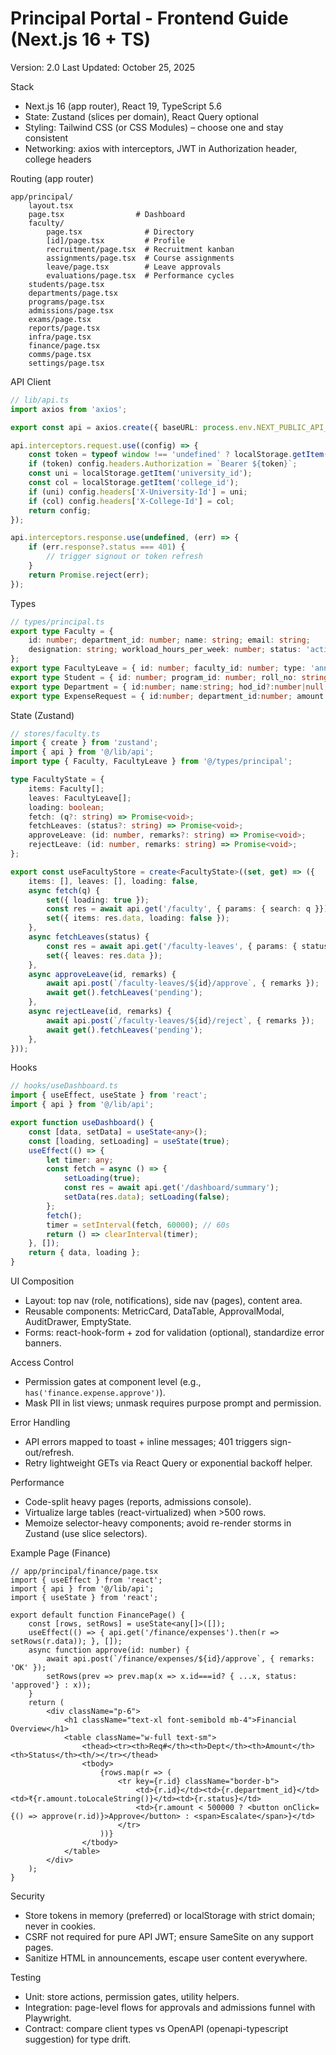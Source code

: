 ﻿# Principal Portal - Frontend Guide (Next.js 16 + TS)

Version: 2.0
Last Updated: October 25, 2025

Stack
- Next.js 16 (app router), React 19, TypeScript 5.6
- State: Zustand (slices per domain), React Query optional
- Styling: Tailwind CSS (or CSS Modules) – choose one and stay consistent
- Networking: axios with interceptors, JWT in Authorization header, college headers

Routing (app router)
```
app/principal/
	layout.tsx
	page.tsx                # Dashboard
	faculty/
		page.tsx              # Directory
		[id]/page.tsx         # Profile
		recruitment/page.tsx  # Recruitment kanban
		assignments/page.tsx  # Course assignments
		leave/page.tsx        # Leave approvals
		evaluations/page.tsx  # Performance cycles
	students/page.tsx
	departments/page.tsx
	programs/page.tsx
	admissions/page.tsx
	exams/page.tsx
	reports/page.tsx
	infra/page.tsx
	finance/page.tsx
	comms/page.tsx
	settings/page.tsx
```

API Client
```ts
// lib/api.ts
import axios from 'axios';

export const api = axios.create({ baseURL: process.env.NEXT_PUBLIC_API_BASE + '/principal' });

api.interceptors.request.use((config) => {
	const token = typeof window !== 'undefined' ? localStorage.getItem('token') : undefined;
	if (token) config.headers.Authorization = `Bearer ${token}`;
	const uni = localStorage.getItem('university_id');
	const col = localStorage.getItem('college_id');
	if (uni) config.headers['X-University-Id'] = uni;
	if (col) config.headers['X-College-Id'] = col;
	return config;
});

api.interceptors.response.use(undefined, (err) => {
	if (err.response?.status === 401) {
		// trigger signout or token refresh
	}
	return Promise.reject(err);
});
```

Types
```ts
// types/principal.ts
export type Faculty = {
	id: number; department_id: number; name: string; email: string;
	designation: string; workload_hours_per_week: number; status: 'active'|'on_leave'|'resigned';
};
export type FacultyLeave = { id: number; faculty_id: number; type: 'annual'|'medical'|'emergency'|'sabbatical'; from_date: string; to_date: string; days: number; status: 'pending'|'approved'|'rejected'; remarks?: string };
export type Student = { id: number; program_id: number; roll_no: string; name: string; email: string; year: number; section: string; cgpa: number; attendance_pct: number };
export type Department = { id:number; name:string; hod_id?:number|null; faculty_count:number; student_count:number; budget_allocated:number; score:number };
export type ExpenseRequest = { id:number; department_id:number; amount:number; category:string; status:'pending'|'approved'|'escalated'|'rejected'; remarks?:string };
```

State (Zustand)
```ts
// stores/faculty.ts
import { create } from 'zustand';
import { api } from '@/lib/api';
import type { Faculty, FacultyLeave } from '@/types/principal';

type FacultyState = {
	items: Faculty[];
	leaves: FacultyLeave[];
	loading: boolean;
	fetch: (q?: string) => Promise<void>;
	fetchLeaves: (status?: string) => Promise<void>;
	approveLeave: (id: number, remarks?: string) => Promise<void>;
	rejectLeave: (id: number, remarks: string) => Promise<void>;
};

export const useFacultyStore = create<FacultyState>((set, get) => ({
	items: [], leaves: [], loading: false,
	async fetch(q) {
		set({ loading: true });
		const res = await api.get('/faculty', { params: { search: q }});
		set({ items: res.data, loading: false });
	},
	async fetchLeaves(status) {
		const res = await api.get('/faculty-leaves', { params: { status }});
		set({ leaves: res.data });
	},
	async approveLeave(id, remarks) {
		await api.post(`/faculty-leaves/${id}/approve`, { remarks });
		await get().fetchLeaves('pending');
	},
	async rejectLeave(id, remarks) {
		await api.post(`/faculty-leaves/${id}/reject`, { remarks });
		await get().fetchLeaves('pending');
	},
}));
```

Hooks
```ts
// hooks/useDashboard.ts
import { useEffect, useState } from 'react';
import { api } from '@/lib/api';

export function useDashboard() {
	const [data, setData] = useState<any>();
	const [loading, setLoading] = useState(true);
	useEffect(() => {
		let timer: any;
		const fetch = async () => {
			setLoading(true);
			const res = await api.get('/dashboard/summary');
			setData(res.data); setLoading(false);
		};
		fetch();
		timer = setInterval(fetch, 60000); // 60s
		return () => clearInterval(timer);
	}, []);
	return { data, loading };
}
```

UI Composition
- Layout: top nav (role, notifications), side nav (pages), content area.
- Reusable components: MetricCard, DataTable, ApprovalModal, AuditDrawer, EmptyState.
- Forms: react-hook-form + zod for validation (optional), standardize error banners.

Access Control
- Permission gates at component level (e.g., `has('finance.expense.approve')`).
- Mask PII in list views; unmask requires purpose prompt and permission.

Error Handling
- API errors mapped to toast + inline messages; 401 triggers sign-out/refresh.
- Retry lightweight GETs via React Query or exponential backoff helper.

Performance
- Code-split heavy pages (reports, admissions console).
- Virtualize large tables (react-virtualized) when >500 rows.
- Memoize selector-heavy components; avoid re-render storms in Zustand (use slice selectors).

Example Page (Finance)
```tsx
// app/principal/finance/page.tsx
import { useEffect } from 'react';
import { api } from '@/lib/api';
import { useState } from 'react';

export default function FinancePage() {
	const [rows, setRows] = useState<any[]>([]);
	useEffect(() => { api.get('/finance/expenses').then(r => setRows(r.data)); }, []);
	async function approve(id: number) {
		await api.post(`/finance/expenses/${id}/approve`, { remarks: 'OK' });
		setRows(prev => prev.map(x => x.id===id? { ...x, status: 'approved'} : x));
	}
	return (
		<div className="p-6">
			<h1 className="text-xl font-semibold mb-4">Financial Overview</h1>
			<table className="w-full text-sm">
				<thead><tr><th>Req#</th><th>Dept</th><th>Amount</th><th>Status</th><th/></tr></thead>
				<tbody>
					{rows.map(r => (
						<tr key={r.id} className="border-b">
							<td>{r.id}</td><td>{r.department_id}</td><td>₹{r.amount.toLocaleString()}</td><td>{r.status}</td>
							<td>{r.amount < 500000 ? <button onClick={() => approve(r.id)}>Approve</button> : <span>Escalate</span>}</td>
						</tr>
					))}
				</tbody>
			</table>
		</div>
	);
}
```

Security
- Store tokens in memory (preferred) or localStorage with strict domain; never in cookies.
- CSRF not required for pure API JWT; ensure SameSite on any support pages.
- Sanitize HTML in announcements, escape user content everywhere.

Testing
- Unit: store actions, permission gates, utility helpers.
- Integration: page-level flows for approvals and admissions funnel with Playwright.
- Contract: compare client types vs OpenAPI (openapi-typescript suggestion) for type drift.
